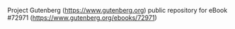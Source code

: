 Project Gutenberg (https://www.gutenberg.org) public repository
for eBook #72971 (https://www.gutenberg.org/ebooks/72971)
